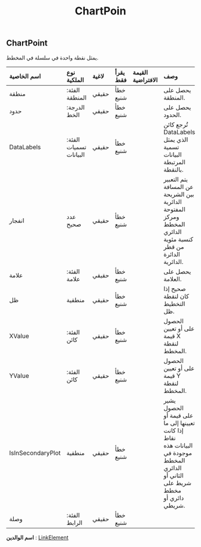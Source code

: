 ﻿---
title: ChartPoin
second_title: Aspose.Cells Cloud Documen
type: docs
url: /ar/specification/model/chartpoint/
description: "Aspose.Cells مواصفات النموذج السحابي: ChartPoint. تعامل بسهولة مع Excel ومستندات جداول البيانات الأخرى التي تحتوي على ميزات مثل الفتح والتوليد والتحرير والتقسيم والدمج والمقارنة والتحويل"
kwords: Excel، Office، جدول البيانات، Cloud REST API، ChartPoint
weight: 50
---
## **ChartPoint**

 يمثل نقطة واحدة في سلسلة في المخطط.

| اسم الخاصية| نوع الملكية| لاغية| يقرأ فقط| القيمة الافتراضية| وصف|
|:- |:- |:- |:- |:- |:- |
| منطقة| الفئة: المنطقة| حقيقي| خطأ شنيع|| يحصل على المنطقة.|
| حدود| الدرجة: الخط| حقيقي| خطأ شنيع|| يحصل على الحدود.|
| DataLabels| الفئة: تسميات البيانات| حقيقي| خطأ شنيع|| تُرجع كائن DataLabels الذي يمثل تسمية البيانات المرتبطة بالنقطة.|
| انفجار| عدد صحيح| حقيقي| خطأ شنيع|| يتم التعبير عن المسافة بين الشريحة الدائرية المفتوحة ومركز المخطط الدائري كنسبة مئوية من قطر الدائرة الدائرية.|
| علامة| الفئة: علامة| حقيقي| خطأ شنيع|| يحصل على العلامة.|
| ظل| منطقية| حقيقي| خطأ شنيع|| صحيح إذا كان لنقطة التخطيط ظل.|
| XValue| الفئة: كائن| حقيقي| خطأ شنيع|| الحصول على أو تعيين قيمة X لنقطة المخطط.|
| YValue| الفئة: كائن| حقيقي| خطأ شنيع|| الحصول على أو تعيين قيمة Y لنقطة المخطط.|
|IsInSecondaryPlot| منطقية| حقيقي| خطأ شنيع|| يشير الحصول على قيمة أو تعيينها إلى ما إذا كانت نقاط البيانات هذه موجودة في المخطط الدائري الثاني أو شريط على مخطط دائري أو شريطي.|
| وصلة| الفئة: الرابط| حقيقي| خطأ شنيع|||

**اسم الوالدين** : [LinkElement](/specification/model/linkelement)

